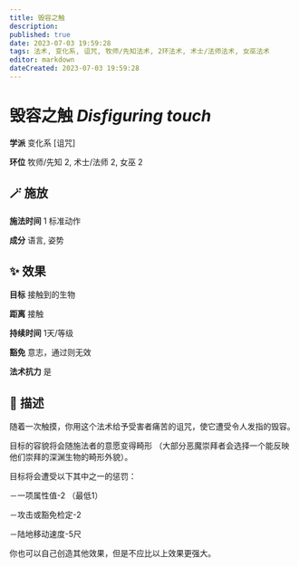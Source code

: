 ```yaml
---
title: 毁容之触
description: 
published: true
date: 2023-07-03 19:59:28
tags: 法术, 变化系, 诅咒, 牧师/先知法术, 2环法术, 术士/法师法术, 女巫法术
editor: markdown
dateCreated: 2023-07-03 19:59:28
---
```


# **毁容之触** *Disfiguring touch*

**学派** 变化系 \[诅咒\] 

**环位** 牧师/先知 2, 术士/法师 2, 女巫 2

## 🪄 施放

**施法时间** 1 标准动作

**成分** 语言, 姿势

## ✨ 效果 

**目标** 接触到的生物 

**距离** 接触  

**持续时间** 1天/等级 

**豁免** 意志，通过则无效

**法术抗力** 是

## 📖 描述

随着一次触摸，你用这个法术给予受害者痛苦的诅咒，使它遭受令人发指的毁容。

目标的容貌将会随施法者的意愿变得畸形 （大部分恶魔崇拜者会选择一个能反映他们崇拜的深渊生物的畸形外貌）。

目标将会遭受以下其中之一的惩罚：

－一项属性值-2 （最低1）

－攻击或豁免检定-2

－陆地移动速度-5尺

你也可以自己创造其他效果，但是不应比以上效果更强大。
    